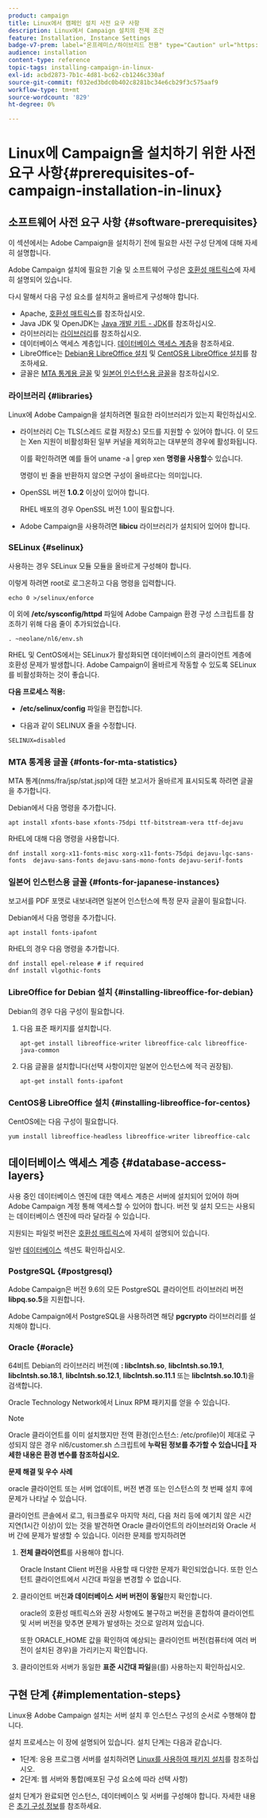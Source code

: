 ```yaml
---
product: campaign
title: Linux에서 캠페인 설치 사전 요구 사항
description: Linux에서 Campaign 설치의 전제 조건
feature: Installation, Instance Settings
badge-v7-prem: label="온프레미스/하이브리드 전용" type="Caution" url="https://experienceleague.adobe.com/docs/campaign-classic/using/installing-campaign-classic/architecture-and-hosting-models/hosting-models-lp/hosting-models.html?lang=ko" tooltip="온-프레미스 및 하이브리드 배포에만 적용됩니다"
audience: installation
content-type: reference
topic-tags: installing-campaign-in-linux-
exl-id: acbd2873-7b1c-4d81-bc62-cb1246c330af
source-git-commit: f032ed3bdc0b402c8281bc34e6cb29f3c575aaf9
workflow-type: tm+mt
source-wordcount: '829'
ht-degree: 0%

---
```


# Linux에 Campaign을 설치하기 위한 사전 요구 사항{#prerequisites-of-campaign-installation-in-linux}

## 소프트웨어 사전 요구 사항 {#software-prerequisites}

이 섹션에서는 Adobe Campaign을 설치하기 전에 필요한 사전 구성 단계에 대해 자세히 설명합니다.

Adobe Campaign 설치에 필요한 기술 및 소프트웨어 구성은 [호환성 매트릭스](../../rn/using/compatibility-matrix.md)에 자세히 설명되어 있습니다.

다시 말해서 다음 구성 요소를 설치하고 올바르게 구성해야 합니다.

* Apache, [호환성 매트릭스](../../rn/using/compatibility-matrix.md)를 참조하십시오.
* Java JDK 및 OpenJDK는 [Java 개발 키트 - JDK](../../installation/using/application-server.md#jdk)를 참조하십시오.
* 라이브러리는 [라이브러리](#libraries)를 참조하십시오.
* 데이터베이스 액세스 계층입니다. [데이터베이스 액세스 계층](#database-access-layers)을 참조하세요.
* LibreOffice는 [Debian용 LibreOffice 설치](#installing-libreoffice-for-debian) 및 [CentOS용 LibreOffice 설치](#installing-libreoffice-for-centos)를 참조하세요.
* 글꼴은 [MTA 통계용 글꼴](#fonts-for-mta-statistics) 및 [일본어 인스턴스용 글꼴](#fonts-for-japanese-instances)을 참조하십시오.


### 라이브러리 {#libraries}

Linux에 Adobe Campaign을 설치하려면 필요한 라이브러리가 있는지 확인하십시오.

* 라이브러리 C는 TLS(스레드 로컬 저장소) 모드를 지원할 수 있어야 합니다. 이 모드는 Xen 지원이 비활성화된 일부 커널을 제외하고는 대부분의 경우에 활성화됩니다.

  이를 확인하려면 예를 들어 uname -a | grep xen **명령을 사용할**&#x200B;수 있습니다.

  명령이 빈 줄을 반환하지 않으면 구성이 올바르다는 의미입니다.

* OpenSSL 버전 **1.0.2** 이상이 있어야 합니다.

  RHEL 배포의 경우 OpenSSL 버전 1.0이 필요합니다.

* Adobe Campaign을 사용하려면 **libicu** 라이브러리가 설치되어 있어야 합니다.

### SELinux {#selinux}

사용하는 경우 SELinux 모듈 모듈을 올바르게 구성해야 합니다.

이렇게 하려면 root로 로그온하고 다음 명령을 입력합니다.

```
echo 0 >/selinux/enforce
```

이 외에 **/etc/sysconfig/httpd** 파일에 Adobe Campaign 환경 구성 스크립트를 참조하기 위해 다음 줄이 추가되었습니다.

```
. ~neolane/nl6/env.sh
```

RHEL 및 CentOS에서는 SELinux가 활성화되면 데이터베이스의 클라이언트 계층에 호환성 문제가 발생합니다. Adobe Campaign이 올바르게 작동할 수 있도록 SELinux를 비활성화하는 것이 좋습니다.

**다음 프로세스 적용:**

* **/etc/selinux/config** 파일을 편집합니다.

* 다음과 같이 SELINUX 줄을 수정합니다.

```
SELINUX=disabled
```

### MTA 통계용 글꼴 {#fonts-for-mta-statistics}

MTA 통계(nms/fra/jsp/stat.jsp)에 대한 보고서가 올바르게 표시되도록 하려면 글꼴을 추가합니다.

Debian에서 다음 명령을 추가합니다.

```
apt install xfonts-base xfonts-75dpi ttf-bitstream-vera ttf-dejavu
```

RHEL에 대해 다음 명령을 사용합니다.

```
dnf install xorg-x11-fonts-misc xorg-x11-fonts-75dpi dejavu-lgc-sans-fonts  dejavu-sans-fonts dejavu-sans-mono-fonts dejavu-serif-fonts
```

### 일본어 인스턴스용 글꼴 {#fonts-for-japanese-instances}

보고서를 PDF 포맷로 내보내려면 일본어 인스턴스에 특정 문자 글꼴이 필요합니다.

Debian에서 다음 명령을 추가합니다.

```
apt install fonts-ipafont
```

RHEL의 경우 다음 명령을 추가합니다.

```
dnf install epel-release # if required
dnf install vlgothic-fonts
```

### LibreOffice for Debian 설치 {#installing-libreoffice-for-debian}

Debian의 경우 다음 구성이 필요합니다.

1. 다음 표준 패키지를 설치합니다.

   ```
   apt-get install libreoffice-writer libreoffice-calc libreoffice-java-common
   ```

1. 다음 글꼴을 설치합니다(선택 사항이지만 일본어 인스턴스에 적극 권장됨).

   ```
   apt-get install fonts-ipafont
   ```

### CentOS용 LibreOffice 설치 {#installing-libreoffice-for-centos}

CentOS에는 다음 구성이 필요합니다.

```
yum install libreoffice-headless libreoffice-writer libreoffice-calc
```

## 데이터베이스 액세스 계층 {#database-access-layers}

사용 중인 데이터베이스 엔진에 대한 액세스 계층은 서버에 설치되어 있어야 하며 Adobe Campaign 계정 통해 액세스할 수 있어야 합니다. 버전 및 설치 모드는 사용되는 데이터베이스 엔진에 따라 달라질 수 있습니다.

지원되는 파일럿 버전은 [호환성 매트릭스](../../rn/using/compatibility-matrix.md)에 자세히 설명되어 있습니다.

일반 [데이터베이스](../../installation/using/database.md) 섹션도 확인하십시오.

### PostgreSQL {#postgresql}

Adobe Campaign은 버전 9.6의 모든 PostgreSQL 클라이언트 라이브러리 버전 **libpq.so.5**&#x200B;을 지원합니다.

Adobe Campaign에서 PostgreSQL을 사용하려면 해당 **pgcrypto** 라이브러리를 설치해야 합니다.

### Oracle {#oracle}

64비트 Debian의 라이브러리 버전(예 **: libclntsh.so**, **libclntsh.so.19.1**, **libclntsh.so.18.1**, **libclntsh.so.12.1**, **libclntsh.so.11.1** 또는 **libclntsh.so.10.1**)을 검색합니다.

Oracle Technology Network에서 Linux RPM 패키지를 얻을 수 있습니다.

>[!NOTE]
>
>Oracle 클라이언트를 이미 설치했지만 전역 환경(인스턴스: /etc/profile)이 제대로 구성되지 않은 경우 nl6/customer.sh 스크립트에 **누락된 정보를 추가할 수 있습니다[&#128279;](../../installation/using/installing-packages-with-linux.md#environment-variables) 자세한 내용은 환경 변수를 참조하십시오.**

**문제 해결 및 우수 사례**

oracle 클라이언트 또는 서버 업데이트, 버전 변경 또는 인스턴스의 첫 번째 설치 후에 문제가 나타날 수 있습니다.

클라이언트 콘솔에서 로그, 워크플로우 마지막 처리, 다음 처리 등에 예기치 않은 시간 지연(1시간 이상)이 있는 것을 발견하면 Oracle 클라이언트의 라이브러리와 Oracle 서버 간에 문제가 발생할 수 있습니다. 이러한 문제를 방지하려면

1. **전체 클라이언트**&#x200B;를 사용해야 합니다.

   Oracle Instant Client 버전을 사용할 때 다양한 문제가 확인되었습니다. 또한 인스턴트 클라이언트에서 시간대 파일을 변경할 수 없습니다.

1. 클라이언트 버전&#x200B;**과 데이터베이스 서버 버전이** **동일**&#x200B;한지 **&#x200B;**&#x200B;확인합니다.

   oracle의 호환성 매트릭스와 권장 사항에도 불구하고 버전을 혼합하여 클라이언트 및 서버 버전을 맞추면 문제가 발생하는 것으로 알려져 있습니다.

   또한 ORACLE_HOME 값을 확인하여 예상되는 클라이언트 버전(컴퓨터에 여러 버전이 설치된 경우)을 가리키는지 확인합니다.

1. 클라이언트와 서버가 동일한 **표준 시간대 파일**&#x200B;을(를) 사용하는지 확인하십시오.

## 구현 단계 {#implementation-steps}

Linux용 Adobe Campaign 설치는 서버 설치 후 인스턴스 구성의 순서로 수행해야 합니다.

설치 프로세스는 이 장에 설명되어 있습니다. 설치 단계는 다음과 같습니다.

* 1단계: 응용 프로그램 서버를 설치하려면 [Linux를 사용하여 패키지 설치](../../installation/using/installing-packages-with-linux.md)를 참조하십시오.
* 2단계: 웹 서버와 통합(배포된 구성 요소에 따라 선택 사항)

설치 단계가 완료되면 인스턴스, 데이터베이스 및 서버를 구성해야 합니다. 자세한 내용은 [초기 구성 정보](../../installation/using/about-initial-configuration.md)를 참조하세요.
